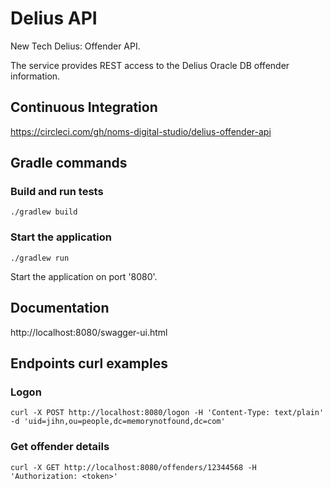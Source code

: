 # Delius API
New Tech Delius: Offender API.

The service provides REST access to the  Delius Oracle DB offender information.

## Continuous Integration
https://circleci.com/gh/noms-digital-studio/delius-offender-api

## Gradle commands

### Build and run tests
```
./gradlew build
```

### Start the application
```
./gradlew run
```

Start the application on port '8080'.

## Documentation
http://localhost:8080/swagger-ui.html

## Endpoints curl examples

### Logon
```
curl -X POST http://localhost:8080/logon -H 'Content-Type: text/plain' -d 'uid=jihn,ou=people,dc=memorynotfound,dc=com'
```

### Get offender details
```
curl -X GET http://localhost:8080/offenders/12344568 -H 'Authorization: <token>'
```

